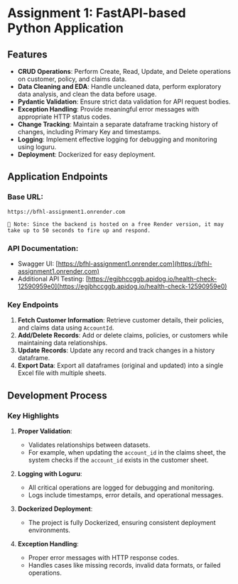 # Assignment 1: FastAPI-based Python Application

## Features
- **CRUD Operations**: Perform Create, Read, Update, and Delete operations on customer, policy, and claims data.
- **Data Cleaning and EDA**: Handle uncleaned data, perform exploratory data analysis, and clean the data before usage.
- **Pydantic Validation**: Ensure strict data validation for API request bodies.
- **Exception Handling**: Provide meaningful error messages with appropriate HTTP status codes.
- **Change Tracking**: Maintain a separate dataframe tracking history of changes, including Primary Key and timestamps.
- **Logging**: Implement effective logging for debugging and monitoring using loguru.
- **Deployment**: Dockerized for easy deployment.

## Application Endpoints
### Base URL:
```
https://bfhl-assignment1.onrender.com

🚧 Note: Since the backend is hosted on a free Render version, it may take up to 50 seconds to fire up and respond.
```

### API Documentation:
- Swagger UI: [https://bfhl-assignment1.onrender.com](https://bfhl-assignment1.onrender.com)
- Additional API Testing: [https://egjbhccggb.apidog.io/health-check-12590959e0](https://egjbhccggb.apidog.io/health-check-12590959e0)

### Key Endpoints
1. **Fetch Customer Information**: Retrieve customer details, their policies, and claims data using `AccountId`.
2. **Add/Delete Records**: Add or delete claims, policies, or customers while maintaining data relationships.
3. **Update Records**: Update any record and track changes in a history dataframe.
4. **Export Data**: Export all dataframes (original and updated) into a single Excel file with multiple sheets.

## Development Process
### Key Highlights
1. **Proper Validation**:
   - Validates relationships between datasets.
   - For example, when updating the `account_id` in the claims sheet, the system checks if the `account_id` exists in the customer sheet.

2. **Logging with Loguru**:
   - All critical operations are logged for debugging and monitoring.
   - Logs include timestamps, error details, and operational messages.

3. **Dockerized Deployment**:
   - The project is fully Dockerized, ensuring consistent deployment environments.

4. **Exception Handling**:
   - Proper error messages with HTTP response codes.
   - Handles cases like missing records, invalid data formats, or failed operations.
